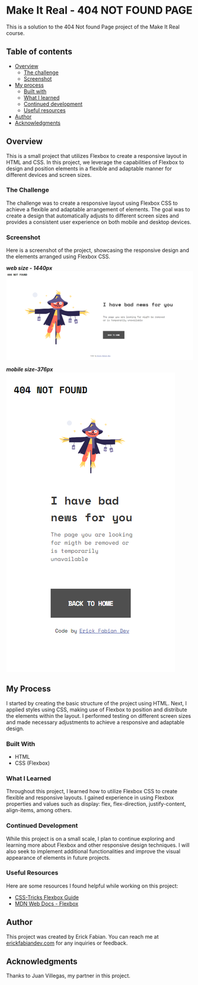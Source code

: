 # Make It Real - 404 NOT FOUND PAGE
This is a solution to the 404 Not found Page project of the Make It Real course.

## Table of contents

- [Overview](#overview)
  - [The challenge](#the-challenge)
  - [Screenshot](#screenshot)
- [My process](#my-process)
  - [Built with](#built-with)
  - [What I learned](#what-i-learned)
  - [Continued development](#continued-development)
  - [Useful resources](#useful-resources)
- [Author](#author)
- [Acknowledgments](#acknowledgments)

## Overview
This is a small project that utilizes Flexbox to create a responsive layout in HTML and CSS. In this project, we leverage the capabilities of Flexbox to design and position elements in a flexible and adaptable manner for different devices and screen sizes.

### The Challenge
The challenge was to create a responsive layout using Flexbox CSS to achieve a flexible and adaptable arrangement of elements. The goal was to create a design that automatically adjusts to different screen sizes and provides a consistent user experience on both mobile and desktop devices.

### Screenshot
Here is a screenshot of the project, showcasing the responsive design and the elements arranged using Flexbox CSS.

***web size - 1440px***  
![image](assets/image.png)

***mobile size-376px***
![image](assets/image2.png)

## My Process
I started by creating the basic structure of the project using HTML.
Next, I applied styles using CSS, making use of Flexbox to position and distribute the elements within the layout.
I performed testing on different screen sizes and made necessary adjustments to achieve a responsive and adaptable design.

### Built With
* HTML
* CSS (Flexbox)

### What I Learned
Throughout this project, I learned how to utilize Flexbox CSS to create flexible and responsive layouts. I gained experience in using Flexbox properties and values such as display: flex, flex-direction, justify-content, align-items, among others.

### Continued Development
While this project is on a small scale, I plan to continue exploring and learning more about Flexbox and other responsive design techniques. I will also seek to implement additional functionalities and improve the visual appearance of elements in future projects.

### Useful Resources
Here are some resources I found helpful while working on this project:

* [CSS-Tricks Flexbox Guide](https://css-tricks.com/snippets/css/a-guide-to-flexbox/)
* [MDN Web Docs - Flexbox](https://developer.mozilla.org/en-US/docs/Learn/CSS/CSS_layout/Flexbox)

## Author
This project was created by Erick Fabian. 
You can reach me at [erickfabiandev.com](https://www.erickfabiandev.com/) for any inquiries or feedback.

## Acknowledgments
Thanks to Juan Villegas, my partner in this project.

